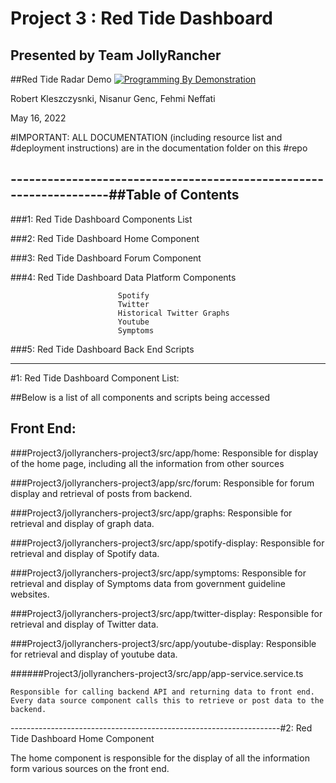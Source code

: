 # Project 3 : Red Tide Dashboard
## Presented by Team JollyRancher

##Red Tide Radar Demo 
[![Programming By Demonstration](https://img.youtube.com/vi/OZ3x0EFq3Ws/0.jpg)](https://youtu.be/OZ3x0EFq3Ws)

Robert Kleszczysnki, Nisanur Genc, Fehmi Neffati

May 16, 2022

#IMPORTANT: ALL DOCUMENTATION (including resource list and #deployment instructions) are in the documentation folder on this #repo


-------------------------------------------------------------------##Table of Contents
-------------------------------------------------------------------

###1: Red Tide Dashboard Components List

###2: Red Tide Dashboard Home Component

###3: Red Tide Dashboard Forum Component

###4: Red Tide Dashboard Data Platform Components

							Spotify
							Twitter
							Historical Twitter Graphs
							Youtube
							Symptoms

###5: Red Tide Dashboard Back End Scripts


---------------------------------------------------------------------------------------------------------------------------------------------------------------------------------------------------------

#1: Red Tide Dashboard Component List:

##Below is a list of all components and scripts being accessed

## Front End:

###Project3/jollyranchers-project3/src/app/home: 
	Responsible for display of the home page, including all the 	information from other sources

###Project3/jollyranchers-project3/app/src/forum:
	Responsible for forum display and retrieval of posts from 	backend.

###Project3/jollyranchers-project3/src/app/graphs: 
	Responsible for retrieval and display of graph data.

###Project3/jollyranchers-project3/src/app/spotify-display: 
	Responsible for retrieval and display of Spotify data.

###Project3/jollyranchers-project3/src/app/symptoms:
	Responsible for retrieval and display of Symptoms data from 	government guideline websites.

###Project3/jollyranchers-project3/src/app/twitter-display: 
	Responsible for retrieval and display of Twitter data.

###Project3/jollyranchers-project3/src/app/youtube-display: 
	Responsible for retrieval and display of youtube data.

######Project3/jollyranchers-project3/src/app/app-service.service.ts

	Responsible for calling backend API and returning data to front end. Every data source component calls this to retrieve or post data to the backend.

-------------------------------------------------------------------#2: Red Tide Dashboard Home Component

The home component is responsible for the display of all the information form various sources on the front end.






 




